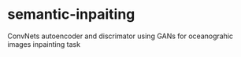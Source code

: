 # semantic-inpaiting
ConvNets autoencoder and discrimator using GANs for oceanograhic images inpainting task
